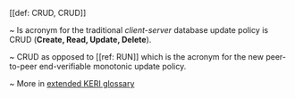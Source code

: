 [[def: CRUD, CRUD]]

~ Is acronym for the traditional _client-server_ database update policy is CRUD (**Create, Read, Update, Delete**). 

~ CRUD as opposed to [[ref: RUN]] which is the acronym for the new peer-to-peer end-verifiable monotonic update policy.

~ More in <a href="https://weboftrust.github.io/WOT-terms/docs/glossary/CRUD">extended KERI glossary</a>
